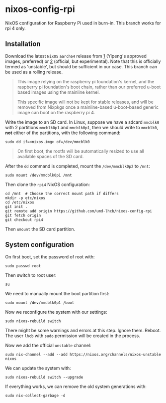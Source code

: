 # nixos-config-rpi
NixOS configuration for Raspberry Pi used in burn-in. This branch works for rpi
4 only.


## Installation
Download the latest `NixOS` `aarch64` release from [1] (Yipeng's approved
images, preferred) or [2] (official, but experimental). Note that this is
officially termed as 'unstable', but should be sufficient in our case. This
branch can be used as a rolling release.

> This image relying on the raspberry pi foundation's kernel, and the raspberry
> pi foundation's boot chain, rather than our preferred u-boot based images using
> the mainline kernel.
>
> This specific image will not be kept for stable releases, and will be removed
> from Nixpkgs once a mainline-based u-boot-based generic image can boot on the
> raspberry pi 4.

Write the image to an SD card. In Linux, suppose we have a sdcard `mmcblk0`
with 2 partitions `mmcblk0p1` and `mmcblk0p1`, then we should write to
`mmcblk0`, **not** either of the partitions, with the following command:
```
sudo dd if=<nixos.img> of=/dev/mmcblk0
```

> On first boot, the rootfs will be automatically resized to use all available
> spaces of the SD card.

After the `dd` command is completed, mount the `/dev/mmcblk0p2` to `/mnt`:
```
sudo mount /dev/mmcblk0p1 /mnt
```

Then clone the `rpi4` NixOS configuration:
```
cd /mnt  # Choose the correct mount path if differs
mkdir -p etc/nixos
cd /etc/nixos
git init .
git remote add origin https://github.com/umd-lhcb/nixos-config-rpi
git fetch origin
git checkout rpi4
```

Then `umount` the SD card partition.


[1]: https://www.dropbox.com/sh/yv00t2s725d728m/AADO1UNMUBdh_5uRzaX73Z7ga?dl=0
[2]: https://hydra.nixos.org/job/nixos/trunk-combined/nixos.sd_image_raspberrypi4.aarch64-linux


## System configuration
On first boot, set the password of root with:
```
sudo passwd root
```

Then switch to root user:
```
su
```

We need to manually mount the boot partition first:
```
sudo mount /dev/mmcblk0p1 /boot
```

Now we reconfigure the system with our settings:
```
sudo nixos-rebuild switch
```

There might be some warnings and errors at this step. Ignore them. Reboot.
The user `lhcb` with `sudo` permission will be created in the process.

Now we add the official `unstable` channel:
```
sudo nix-channel --add --add https://nixos.org/channels/nixos-unstable nixos
```

We can update the system with:
```
sudo nixos-rebuild switch --upgrade
```

If everything works, we can remove the old system generations with:
```
sudo nix-collect-garbage -d
```
